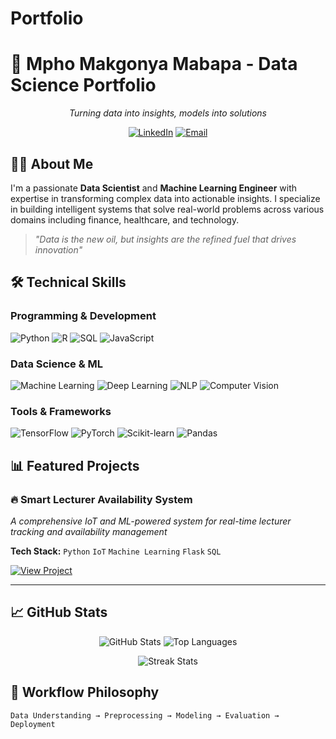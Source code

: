 # Portfolio
# 🚀 Mpho Makgonya Mabapa - Data Science Portfolio

<div align="center">

*Turning data into insights, models into solutions*

[![LinkedIn](https://img.shields.io/badge/💼-LinkedIn-0077B5?style=for-the-badge)]([https://linkedin.com/in/yourprofile](https://www.linkedin.com/in/mpho-makgonya-mabapa-62b544366?utm_source=share&utm_campaign=share_via&utm_content=profile&utm_medium=android_app))
[![Email](https://img.shields.io/badge/📧-Email-D14836?style=for-the-badge)](mailto:mpho.mabapa1109@gmail.com)

</div>

## 👨‍💻 About Me

I'm a passionate **Data Scientist** and **Machine Learning Engineer** with expertise in transforming complex data into actionable insights. I specialize in building intelligent systems that solve real-world problems across various domains including finance, healthcare, and technology.

> *"Data is the new oil, but insights are the refined fuel that drives innovation"*

## 🛠 Technical Skills

### **Programming & Development**
![Python](https://img.shields.io/badge/Python-3776AB?style=flat&logo=python&logoColor=white)
![R](https://img.shields.io/badge/R-276DC3?style=flat&logo=r&logoColor=white)
![SQL](https://img.shields.io/badge/SQL-4479A1?style=flat&logo=postgresql&logoColor=white)
![JavaScript](https://img.shields.io/badge/JavaScript-F7DF1E?style=flat&logo=javascript&logoColor=black)

### **Data Science & ML**
![Machine Learning](https://img.shields.io/badge/Machine%20Learning-FF6B6B?style=flat)
![Deep Learning](https://img.shields.io/badge/Deep%20Learning-4ECDC4?style=flat)
![NLP](https://img.shields.io/badge/Natural%20Language%20Processing-45B7D1?style=flat)
![Computer Vision](https://img.shields.io/badge/Computer%20Vision-96CEB4?style=flat)

### **Tools & Frameworks**
![TensorFlow](https://img.shields.io/badge/TensorFlow-FF6F00?style=flat&logo=tensorflow&logoColor=white)
![PyTorch](https://img.shields.io/badge/PyTorch-EE4C2C?style=flat&logo=pytorch&logoColor=white)
![Scikit-learn](https://img.shields.io/badge/Scikit--learn-F7931E?style=flat&logo=scikit-learn&logoColor=white)
![Pandas](https://img.shields.io/badge/Pandas-150458?style=flat&logo=pandas&logoColor=white)

## 📊 Featured Projects

### 🔥 **Smart Lecturer Availability System**
*A comprehensive IoT and ML-powered system for real-time lecturer tracking and availability management*

**Tech Stack:** `Python` `IoT` `Machine Learning` `Flask` `SQL`

[![View Project](https://img.shields.io/badge/🔍-View_Project-3498db?style=for-the-badge)](project-link)

---

## 📈 GitHub Stats

<div align="center">

![GitHub Stats](https://github-readme-stats.vercel.app/api?username=Mphoentle9&show_icons=true&theme=radical&hide_border=true)
![Top Languages](https://github-readme-stats.vercel.app/api/top-langs/?username=Mphoentle9&layout=compact&theme=radical&hide_border=true)

![Streak Stats](https://github-readme-streak-stats.herokuapp.com/?user=Mphoentle9&theme=radical&hide_border=true)

</div>

## 🎯 Workflow Philosophy

```text
Data Understanding → Preprocessing → Modeling → Evaluation → Deployment
